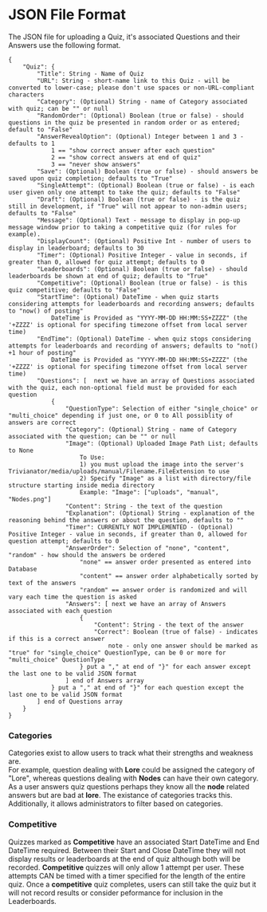 # JSON File Format

The JSON file for uploading a Quiz, it's associated Questions and their Answers use the following format.<br>

```
{
    "Quiz": {
        "Title": String - Name of Quiz
        "URL": String - short-name link to this Quiz - will be converted to lower-case; please don't use spaces or non-URL-compliant characters
        "Category": (Optional) String - name of Category associated with quiz; can be "" or null
        "RandomOrder": (Optional) Boolean (true or false) - should questions in the quiz be presented in random order or as entered; default to "False"
        "AnswerRevealOption": (Optional) Integer between 1 and 3 - defaults to 1
            1 == "show correct answer after each question"
            2 == "show correct answers at end of quiz"
            3 == "never show answers"
        "Save": (Optional) Boolean (true or false) - should answers be saved upon quiz completion; defaults to "True"
        "SingleAttempt": (Optional) Boolean (true or false) - is each user given only one attempt to take the quiz; defaults to "False"
        "Draft": (Optional) Boolean (true or false) - is the quiz still in development, if "True" will not appear to non-admin users; defaults to "False"
        "Message": (Optional) Text - message to display in pop-up message window prior to taking a competitive quiz (for rules for example).
        "DisplayCount": (Optional) Positive Int - number of users to display in leaderboard; defaults to 30
        "Timer": (Optional) Positive Integer - value in seconds, if greater than 0, allowed for quiz attempt; defaults to 0
        "Leaderboards": (Optional) Boolean (true or false) - should leaderboards be shown at end of quiz; defaults to "True"
        "Competitive": (Optional) Boolean (true or false) - is this quiz competitive; defaults to "False"
        "StartTime": (Optional) DateTime - when quiz starts considering attempts for leaderboards and recording answers; defaults to "now() of posting"
            DateTime is Provided as "YYYY-MM-DD HH:MM:SS+ZZZZ" (the '+ZZZZ' is optional for specifing timezone offset from local server time)
        "EndTime": (Optional) DateTime - when quiz stops considering attempts for leaderboards and recording of answers; defaults to "not() +1 hour of posting"
            DateTime is Provided as "YYYY-MM-DD HH:MM:SS+ZZZZ" (the '+ZZZZ' is optional for specifing timezone offset from local server time)
        "Questions": [  next we have an array of Questions associated with the quiz, each non-optional field must be provided for each question
            {
                "QuestionType": Selection of either "single_choice" or "multi_choice" depending if just one, or 0 to All possiblity of answers are correct
                "Category": (Optional) String - name of Category associated with the question; can be "" or null
                "Image": (Optional) Uploaded Image Path List; defaults to None
                    To Use:
                    1) you must upload the image into the server's Trivianator/media/uploads/manual/Filename.FileExtension to use
                    2) Specify "Image" as a list with directory/file structure starting inside media directory
                    Example: "Image": ["uploads", "manual", "Nodes.png"]
                "Content": String - the text of the question
                "Explanation": (Optional) String - explanation of the reasoning behind the answers or about the question, defaults to ""
                "Timer": CURRENTLY NOT IMPLEMENTED - (Optional) Positive Integer - value in seconds, if greater than 0, allowed for question attempt; defaults to 0
                "AnswerOrder": Selection of "none", "content", "random" - how should the answers be ordered
                    "none" == answer order presented as entered into Database
                    "content" == answer order alphabetically sorted by text of the answers
                    "random" == answer order is randomized and will vary each time the question is asked
                "Answers": [ next we have an array of Answers associated with each question
                    {
                        "Content": String - the text of the answer
                        "Correct": Boolean (true of false) - indicates if this is a correct answer
                            note - only one answer should be marked as "true" for "single_choice" QuestionType, can be 0 or more for "multi_choice" QuestionType
                    } put a "," at end of "}" for each answer except the last one to be valid JSON format
                ] end of Answers array
            } put a "," at end of "}" for each question except the last one to be valid JSON format
        ] end of Questions array
    }
}
```
### Categories
Categories exist to allow users to track what their strengths and weakness are.<br>
For example, question dealing with **Lore** could be assigned the category of "Lore", whereas questions dealing with **Nodes** can have their own category.<br>
As a user answers quiz questions perhaps they know all the **node** related answers but are bad at **lore**. The existance of categories tracks this.<br>
Additionally, it allows administrators to filter based on categories.

### Competitive
Quizzes marked as **Competitive** have an associated Start DateTime and End DateTime required. Between their Start and Close DateTime they will not display results or leaderboards at the end of quiz although both will be recorded. **Competitive** quizzes will only allow 1 attempt per user. These attempts CAN be timed with a timer specified for the length of the entire quiz. Once a **competitive** quiz completes, users can still take the quiz but it will not record results or consider peformance for inclusion in the Leaderboards.
